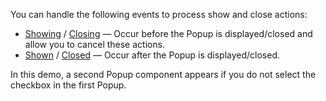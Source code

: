 You can handle the following events to process show and close actions:
-	[Showing](https://docs.devexpress.com/Blazor/DevExpress.Blazor.DxPopupBase.Showing) / [Closing](https://docs.devexpress.com/Blazor/DevExpress.Blazor.DxPopupBase.Closing) — Occur before the Popup is displayed/closed and allow you to cancel these actions.
-	[Shown](https://docs.devexpress.com/Blazor/DevExpress.Blazor.DxPopupBase.Shown) /  [Closed](https://docs.devexpress.com/Blazor/DevExpress.Blazor.DxPopupBase.Closed) — Occur after the Popup is displayed/closed.

In this demo, a second Popup component appears if you do not select the checkbox in the first Popup.
